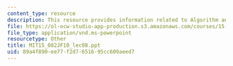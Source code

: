 ```yaml
---
content_type: resource
description: This resource provides information related to Algorithm analysis.
file: https://ol-ocw-studio-app-production.s3.amazonaws.com/courses/15-082j-network-optimization-fall-2010/89a4f890ee77f2d7651695cc609aeed7_MIT15_082JF10_lec08.ppt
file_type: application/vnd.ms-powerpoint
resourcetype: Other
title: MIT15_082JF10_lec08.ppt
uid: 89a4f890-ee77-f2d7-6516-95cc609aeed7
---
```


